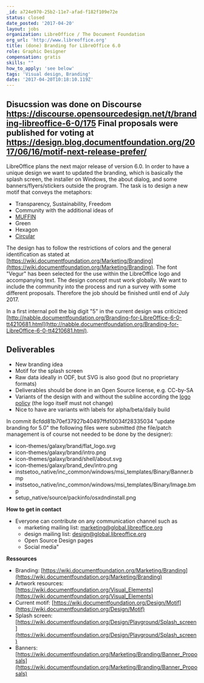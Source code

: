 ```yaml
---
_id: a724e970-25b2-11e7-afad-f182f109e72e
status: closed
date_posted: '2017-04-20'
layout: jobs
organization: LibreOffice / The Document Foundation
org_url: 'http://www.libreoffice.org'
title: (done) Branding for LibreOffice 6.0
role: Graphic Designer
compensation: gratis
skills: ""
how_to_apply: 'see below'
tags: 'Visual design, Branding'
date: '2017-04-20T10:18:10.119Z'
---
```

Disucssion was done on Discourse https://discourse.opensourcedesign.net/t/branding-libreoffice-6-0/175
Final proposals were published for voting at https://design.blog.documentfoundation.org/2017/06/16/motif-next-release-prefer/
---
LibreOffice plans the next major release of version 6.0. In order to have a unique design we want to updated the branding, which is basically the splash screen, the installer on Windows, the about dialog, and some banners/flyers/stickers outside the program. The task is to design a new motif that conveys the metaphors:

* Transparency, Sustainability, Freedom
* Community
with the additional ideas of
* [MUFFIN](https://blog.documentfoundation.org/blog/2016/12/21/the-document-foundation-announces-the-muffin-a-new-tasty-user-interface-concept-for-libreoffice/)
* Green
* Hexagon
* [Circular](https://wiki.documentfoundation.org/User:Chin_Zee_Yuen)

The design has to follow the restrictions of colors and the general identification as stated at [https://wiki.documentfoundation.org/Marketing/Branding](https://wiki.documentfoundation.org/Marketing/Branding). The font "Vegur" has been selected for the use within the LibreOffice logo and accompanying text. The design concept must work globally. We want to include the community into the process and run a survey with some different proposals. Therefore the job should be finished until end of July 2017.

In a first internal poll the big digit "5" in the current design was criticized [http://nabble.documentfoundation.org/Branding-for-LibreOffice-6-0-tt4210681.html](http://nabble.documentfoundation.org/Branding-for-LibreOffice-6-0-tt4210681.html).

## Deliverables

* New branding idea
* Motif for the splash screen
* Raw data ideally in ODF, but SVG is also good (but no proprietary formats)
* Deliverables should be done in an Open Source license, e.g. CC-by-SA
* Variants of the design with and without the subline according the [logo policy](https://wiki.documentfoundation.org/TDF/Policies/Logo_Policy)  (the logo itself must not change)
* Nice to have are variants with labels for alpha/beta/daily build

In commit 8cfdd81b70ef37927b40497ffd10034f28335034 \"update branding for 5.0\" the following files were submitted (the file/patch management is of course not needed to be done by the designer):

* icon-themes/galaxy/brand/flat_logo.svg
* icon-themes/galaxy/brand/intro.png
* icon-themes/galaxy/brand/shell/about.svg
* icon-themes/galaxy/brand_dev/intro.png
* instsetoo_native/inc_common/windows/msi_templates/Binary/Banner.bmp
* instsetoo_native/inc_common/windows/msi_templates/Binary/Image.bmp
* setup_native/source/packinfo/osxdndinstall.png


**How to get in contact**

* Everyone can contribute on any communication channel such as
    * marketing mailing list: marketing@global.libreoffice.org
    * design mailing list: design@global.libreoffice.org
    * Open Source Design pages
    * Social media"

**Ressources**

* Branding: [https://wiki.documentfoundation.org/Marketing/Branding](https://wiki.documentfoundation.org/Marketing/Branding)
* Artwork resources: [https://wiki.documentfoundation.org/Visual_Elements](https://wiki.documentfoundation.org/Visual_Elements)
* Current motif: [https://wiki.documentfoundation.org/Design/Motif](https://wiki.documentfoundation.org/Design/Motif)
* Splash screen: [https://wiki.documentfoundation.org/Design/Playground/Splash_screen](https://wiki.documentfoundation.org/Design/Playground/Splash_screen)
* Banners: [https://wiki.documentfoundation.org/Marketing/Branding/Banner_Proposals](https://wiki.documentfoundation.org/Marketing/Branding/Banner_Proposals)
